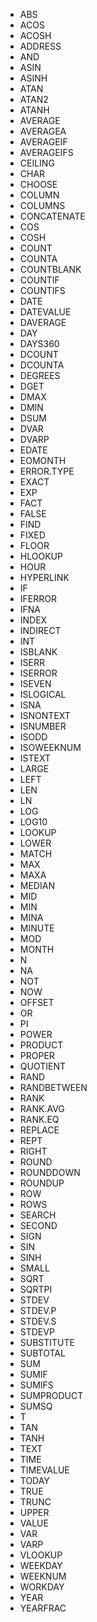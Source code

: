 
- ABS
- ACOS
- ACOSH
- ADDRESS
- AND
- ASIN
- ASINH
- ATAN
- ATAN2
- ATANH
- AVERAGE
- AVERAGEA
- AVERAGEIF
- AVERAGEIFS
- CEILING
- CHAR
- CHOOSE
- COLUMN
- COLUMNS
- CONCATENATE
- COS
- COSH
- COUNT
- COUNTA
- COUNTBLANK
- COUNTIF
- COUNTIFS
- DATE
- DATEVALUE
- DAVERAGE
- DAY
- DAYS360
- DCOUNT
- DCOUNTA
- DEGREES
- DGET
- DMAX
- DMIN
- DSUM
- DVAR
- DVARP
- EDATE
- EOMONTH
- ERROR.TYPE
- EXACT
- EXP
- FACT
- FALSE
- FIND
- FIXED
- FLOOR
- HLOOKUP
- HOUR
- HYPERLINK
- IF
- IFERROR
- IFNA
- INDEX
- INDIRECT
- INT
- ISBLANK
- ISERR
- ISERROR
- ISEVEN
- ISLOGICAL
- ISNA
- ISNONTEXT
- ISNUMBER
- ISODD
- ISOWEEKNUM
- ISTEXT
- LARGE
- LEFT
- LEN
- LN
- LOG
- LOG10
- LOOKUP
- LOWER
- MATCH
- MAX
- MAXA
- MEDIAN
- MID
- MIN
- MINA
- MINUTE
- MOD
- MONTH
- N
- NA
- NOT
- NOW
- OFFSET
- OR
- PI
- POWER
- PRODUCT
- PROPER
- QUOTIENT
- RAND
- RANDBETWEEN
- RANK
- RANK.AVG
- RANK.EQ
- REPLACE
- REPT
- RIGHT
- ROUND
- ROUNDDOWN
- ROUNDUP
- ROW
- ROWS
- SEARCH
- SECOND
- SIGN
- SIN
- SINH
- SMALL
- SQRT
- SQRTPI
- STDEV
- STDEV.P
- STDEV.S
- STDEVP
- SUBSTITUTE
- SUBTOTAL
- SUM
- SUMIF
- SUMIFS
- SUMPRODUCT
- SUMSQ
- T
- TAN
- TANH
- TEXT
- TIME
- TIMEVALUE
- TODAY
- TRUE
- TRUNC
- UPPER
- VALUE
- VAR
- VARP
- VLOOKUP
- WEEKDAY
- WEEKNUM
- WORKDAY
- YEAR
- YEARFRAC
